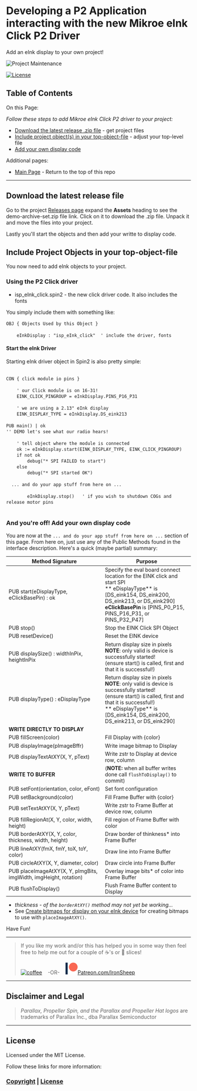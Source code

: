 # Developing a P2 Application interacting with the new Mikroe eInk Click P2 Driver 

Add an eInk display to your own project!

![Project Maintenance][maintenance-shield]

[![License][license-shield]](LICENSE)

## Table of Contents

On this Page:

*Follow these steps to add Mikroe eInk Click P2 driver to your project:*

- [Download the latest release .zip file]( #download-the-latest-release-demo-archive-setzip-file) - get project files
- [Include project object(s) in your top-object-file]( #include-project-objects-in-your-top-object-file) - adjust your top-level file
- [Add your own display code]( #and-youre-off--add-your-own-motor-control-code) 

Additional pages:

- [Main Page](https://github.com/ironsheep/P2-Click-eInk) - Return to the top of this repo

---

## Download the latest release file

Go to the project [Releases page](https://github.com/ironsheep/P2-Click-eInk/releases) expand the **Assets** heading to see the demo-archive-set.zip file link. Click on it to download the .zip file. Unpack it and move the files into your project. 

Lastly you'll start the objects and then add your writte to display code.


## Include Project Objects in your top-object-file

You now need to add eInk objects to your project.


### Using the P2 Click driver

- isp\_eInk_click.spin2 - the new click driver code. It also includes the fonts

You simply include them with something like:

```script
OBJ { Objects Used by this Object }

    eInkDisplay : "isp_eInk_click"	' include the driver, fonts
```

#### Start the eInk Driver

Starting eInk driver object in Spin2 is also pretty simple:

```script

CON { click module io pins }

    ' our Click module is on 16-31!
    EINK_CLICK_PINGROUP = eInkDisplay.PINS_P16_P31
    
    ' we are using a 2.13" eInk display
    EINK_DISPLAY_TYPE = eInkDisplay.DS_eink213

PUB main() | ok
'' DEMO let's see what our radio hears!

    ' tell object where the module is connected
    ok := eInkDisplay.start(EINK_DISPLAY_TYPE, EINK_CLICK_PINGROUP)
    if not ok
        debug("* SPI FAILED to start")
    else
        debug("* SPI started OK")

  ... and do your app stuff from here on ...
  
        eInkDisplay.stop()   ' if you wish to shutdown COGs and release motor pins
   
```


### And you're off!  Add your own display code

You are now at the `... and do your app stuff from here on ...` section of this page.
From here on, just use any of the Public Methods found in the interface description.  Here's a quick (maybe partial) summary:

| Method Signature | Purpose |
| --- | --- |
| PUB  start(eDisplayType, eClickBasePin) : ok | Specify the eval board connect location for the EINK click and start SPI</br>** eDisplayType** is [DS\_eink154, DS\_eink200, DS\_eink213, or DS\_eink290]</br>**eClickBasePin** is [PINS\_P0\_P15, PINS\_P16\_P31, or PINS\_P32\_P47]
| PUB  stop() | Stop the EINK Click SPI Object
| PUB  resetDevice() | Reset the EINK device
| PUB displaySize() : widthInPix, heightInPix | Return display size in pixels</br>**NOTE**: only valid is device is successfully started!</br>(ensure start() is called, first and that it is successful!)
PUB displayType() : eDisplayType| Return display size in pixels</br>**NOTE**: only valid is device is successfully started!</br>(ensure start() is called, first and that it is successful!)</br>** eDisplayType** is [DS\_eink154, DS\_eink200, DS\_eink213, or DS\_eink290]
| **WRITE DIRECTLY TO DISPLAY**
| PUB  fillScreen(color) | Fill Display with {color}
| PUB  displayImage(pImageBffr) | Write image bitmap to Display
| PUB  displayTextAtXY(X, Y, pText) | Write zstr to Display at device row, column
| **WRITE TO BUFFER** | (**NOTE:** when all buffer writes done call `flushToDisplay()` to commit)
| PUB  setFont(orientation, color, eFont) | Set font configuration
| PUB  setBackground(color) | Fill Frame Buffer with {color}
| PUB  setTextAtXY(X, Y, pText) | Write zstr to Frame Buffer at device row, column
| PUB  fillRegionAt(X, Y, color, width, height) | Fill region of Frame Buffer with color
| PUB  borderAtXY(X, Y, color, thickness, width, height) | Draw border of thinkness* into Frame Buffer
| PUB  lineAtXY(fmX, fmY, toX, toY, color) | Draw line into Frame Buffer
| PUB  circleAtXY(X, Y, diameter, color) | Draw circle into Frame Buffer
| PUB  placeImageAtXY(X, Y, pImgBits, imgWidth, imgHeight, rotation) | Overlay image bits* of color into Frame Buffer
| PUB  flushToDisplay() | Flush Frame Buffer content to Display

* *thickness - of the `borderAtXY()` method may not yet be working...*
* See [Create bitmaps for display on your eInk device](../C-src) for creating bitmaps to use with `placeImageAtXY()`.


Have Fun!



---

> If you like my work and/or this has helped you in some way then feel free to help me out for a couple of :coffee:'s or :pizza: slices!
>
> [![coffee](https://www.buymeacoffee.com/assets/img/custom_images/black_img.png)](https://www.buymeacoffee.com/ironsheep) &nbsp;&nbsp; -OR- &nbsp;&nbsp; [![Patreon](./images/patreon.png)](https://www.patreon.com/IronSheep?fan_landing=true)[Patreon.com/IronSheep](https://www.patreon.com/IronSheep?fan_landing=true)


---

## Disclaimer and Legal

> *Parallax, Propeller Spin, and the Parallax and Propeller Hat logos* are trademarks of Parallax Inc., dba Parallax Semiconductor

---

## License

Licensed under the MIT License.

Follow these links for more information:

### [Copyright](copyright) | [License](LICENSE)

[maintenance-shield]: https://img.shields.io/badge/maintainer-stephen%40ironsheep%2ebiz-blue.svg?style=for-the-badge

[license-shield]: https://img.shields.io/badge/License-MIT-yellow.svg



